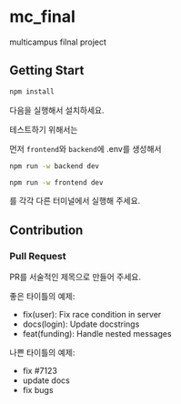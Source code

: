 # mc_final

multicampus filnal project

## Getting Start

```bash
npm install
```
다음을 실행해서 설치하세요.

테스트하기 위해서는

먼저 `frontend`와 `backend`에 .env를 생성해서

```bash
npm run -w backend dev
```

```bash
npm run -w frontend dev
```
를 각각 다른 터미널에서 실행해 주세요.

## Contribution

### Pull Request

PR를 서술적인 제목으로 만들어 주세요.

좋은 타이틀의 예제:

* fix(user): Fix race condition in server
* docs(login): Update docstrings
* feat(funding): Handle nested messages

나쁜 타이틀의 예제:

* fix #7123
* update docs
* fix bugs
